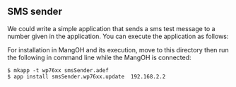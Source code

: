 ## SMS sender

We could write a simple application that sends a sms test message to a number given in the application.
You can execute the application as follows:

For installation in MangOH and its execution, move to this directory then run the following in command line while the MangOH is connected:
```
$ mkapp -t wp76xx smsSender.adef
$ app install smsSender.wp76xx.update  192.168.2.2
```
